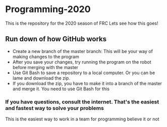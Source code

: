 # Programming-2020
This is the repository for the 2020 season of FRC
Lets see how this goes!

## Run down of how GitHub works
- Create a new branch of the master branch: This will be your way of making changes to the program
- After you save your changes, try running the program on the robot before merging with the master
- Use Git Bash to save a repository to a local computer. Or you can be lame and download the zip.
- If you download the zip, you have to make it into a branch of the master and merge it. You need to use Git Bash for this

### If you have questions, consult the internet. That's the easiest and fastest way to solve your problems

This is the easiest way to work in a team for programming believe it or not
